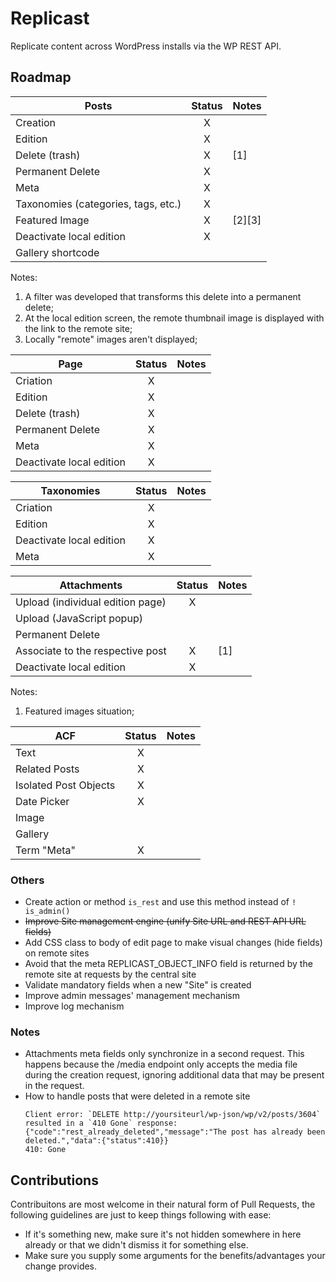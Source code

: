 # Replicast
Replicate content across WordPress installs via the WP REST API.

## Roadmap

| Posts                               | Status |    Notes    |
|-------------------------------------|:------:|-------------|
| Creation                            |    X   |             |
| Edition                             |    X   |             |
| Delete (trash)                      |    X   | [1]         |
| Permanent Delete                    |    X   |             |
| Meta                                |    X   |             |
| Taxonomies (categories, tags, etc.) |    X   |             |
| Featured Image                      |    X   | [2][3]      |
| Deactivate local edition            |    X   |             |
| Gallery shortcode                   |        |             |

Notes:  
1. A filter was developed that transforms this delete into a permanent delete;
2. At the local edition screen, the remote thumbnail image is displayed with the link to the remote site;
3. Locally "remote" images aren't displayed;


| Page                     | Status |    Notes    |
|--------------------------|:------:|-------------|
| Criation                 |    X   |             |
| Edition                  |    X   |             |
| Delete (trash)           |    X   |             |
| Permanent Delete         |    X   |             |
| Meta                     |    X   |             |
| Deactivate local edition |    X   |             |


| Taxonomies               | Status |    Notes    |
|--------------------------|:------:|-------------|
| Criation                 |    X   |             |
| Edition                  |    X   |             |
| Deactivate local edition |    X   |             |
| Meta                     |    X   |             |


| Attachments                              | Status |    Notes    |
|------------------------------------------|:------:|-------------|
| Upload (individual edition page)         |    X   |             |
| Upload (JavaScript popup)                |        |             |
| Permanent Delete                         |        |             |
| Associate to the respective post         |    X   | [1]         |
| Deactivate local edition                 |    X   |             |

Notes:  
1. Featured images situation;  


| ACF                     | Status |    Notes    |
|-------------------------|:------:|-------------|
| Text                    |    X   |             |
| Related Posts           |    X   |             |
| Isolated Post Objects   |    X   |             |
| Date Picker             |    X   |             |
| Image                   |        |             |
| Gallery                 |        |             |
| Term "Meta"             |    X   |             |


### Others
* Create action or method `is_rest` and use this method instead of `! is_admin()`  
* <del>Improve Site management engine (unify Site URL and REST API URL fields)</del>  
* Add CSS class to body of edit page to make visual changes (hide fields) on remote sites
* Avoid that the meta REPLICAST_OBJECT_INFO field is returned by the remote site at requests by the central site
* Validate mandatory fields when a new "Site" is created
* Improve admin messages' management mechanism
* Improve log mechanism

### Notes
* Attachments meta fields only synchronize in a second request. 
  This happens because the /media endpoint only accepts the media file during the creation request, 
  ignoring additional data that may be present in the request.
* How to handle posts that were deleted in a remote site
    ```
    Client error: `DELETE http://yoursiteurl/wp-json/wp/v2/posts/3604` resulted in a `410 Gone` response: {"code":"rest_already_deleted","message":"The post has already been deleted.","data":{"status":410}} 
    410: Gone
    ```
    
## Contributions

Contribuitons are most welcome in their natural form of Pull Requests, the following guidelines are just to keep things following with ease:
* If it's something new, make sure it's not hidden somewhere in here already or that we didn't dismiss it for something else.
* Make sure you supply some arguments for the benefits/advantages your change provides.
